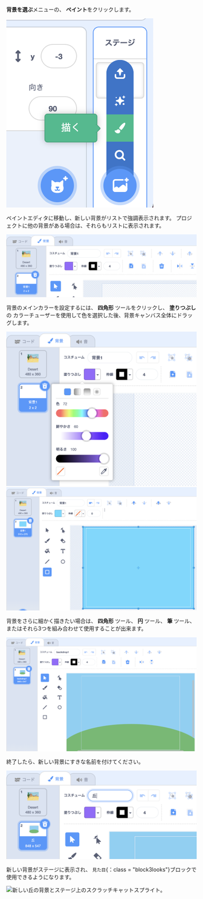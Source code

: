**背景を選ぶ**メニューの、 **ペイント**をクリックします。

![「背景の選択」メニューの「ペイント」オプション。](images/paint-backdrop.png)

ペイントエディタに移動し、新しい背景がリストで強調表示されます。 プロジェクトに他の背景がある場合は、それらもリストに表示されます。

![新しい背景がペイントエディタで開き、リストで強調表示されます。](images/new-background-in-editor.png)

背景のメインカラーを設定するには、 **四角形** ツールをクリックし、 **塗りつぶし**の カラーチューザーを使用して色を選択した後、背景キャンバス全体にドラッグします。

!['色'、'鮮やかさ'、および'明るさ'スライダーを使用した'塗りつぶし'カラーチューザーメニュー。](images/fill-colour-tool.png) ![完全に水色の背景を作成するために、キャンバスよりも大きく描かれた水色の長方形。](images/single-colour-backdrop.png)

背景をさらに細かく描きたい場合は、 **四角形** ツール、 **円** ツール、 **筆** ツール、またはそれら3つを組み合わせて使用することが出来ます。

![水色の長方形の背景キャンバスと、その前にある丘を表す小さな緑色の円。](images/hill-backdrop.png)

終了したら、新しい背景にすきな名前を付けてください。

![「丘」という単語が入力された背景名ボックス。](images/name-backdrop.png)

新しい背景がステージに表示され、 `見た目`{：class = "block3looks"}ブロックで使用できるようになります。

![新しい丘の背景とステージ上のスクラッチキャットスプライト。](images/finished-backdrop.png)
